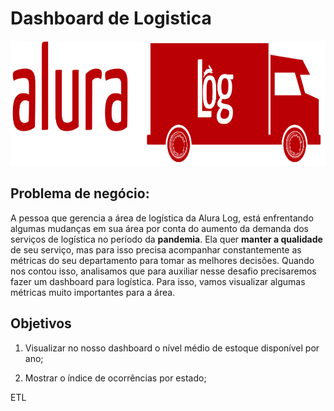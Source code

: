 # Dashboard de Logistica

<p aling='center'>
        <img width="998" height="200" src="https://raw.githubusercontent.com/alletsc/challenge_BI/main/src/images/logo/red.png?token=AQYHTDOCOZJHVK3N6F6ZVW3BWK4SK">

## Problema de negócio:

A pessoa que gerencia a área de logística da Alura Log, está enfrentando algumas mudanças em sua área por conta do aumento da demanda dos serviços de logística no período da **pandemia**. Ela quer **manter a qualidade** de seu serviço, mas para isso precisa acompanhar constantemente as métricas do seu departamento para tomar as melhores decisões. Quando nos contou isso, analisamos que para auxiliar nesse desafio precisaremos fazer um dashboard para logística. Para isso, vamos visualizar algumas métricas muito importantes para a área.

## Objetivos

1. Visualizar no nosso dashboard o nível médio de estoque disponível por ano;

2. Mostrar o índice de ocorrências por estado;

ETL 